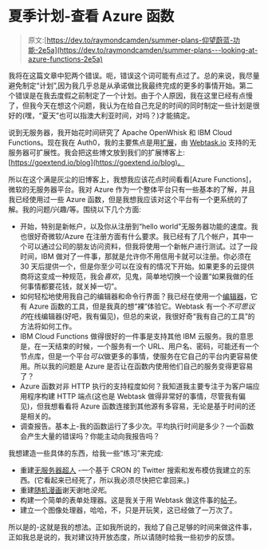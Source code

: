 # 夏季计划-查看 Azure 函数

> 原文:[https://dev.to/raymondcamden/summer-plans-仰望蔚蓝-功能-2e5a](https://dev.to/raymondcamden/summer-plans---looking-at-azure-functions-2e5a)

我将在这篇文章中犯两个错误。呃，错误这个词可能有点过了。总的来说，我尽量避免制定“计划”,因为我几乎总是从承诺做比我最终完成的更多的事情开始。第二个错误是在我去度假之前制定了一个计划。由于个人原因，我在这里已经有点慢了，但我今天在想这个问题，我认为在给自己充足的时间的同时制定一些计划是很好的(嘿，“夏天”也可以指澳大利亚时间，对吗？)才能搞定。

说到无服务器，我开始花时间研究了 Apache OpenWhisk 和 IBM Cloud Functions。现在我在 Auth0，我的主要焦点是用[扩展](https://goextend.io/)，由 [Webtask.io](https://webtask.io/) 支持的无服务器可扩展性。我会把这些博文放到我们的扩展博客上:[https://goextend.io/blog](https://goextend.io/blog)。

所以在这个满是灰尘的旧博客上，我想我应该花点时间看看[Azure Functions]，微软的无服务器平台。我对 Azure 作为一个整体平台只有一些基本的了解，并且我已经使用过一些 Azure 函数，但是我想我应该对这个平台有一个更系统的了解。我的问题/兴趣/等。围绕以下几个方面:

*   开始，特别是新帐户，以及你从注册到“hello world”无服务器功能的速度。我也很好奇微软/Azure 在注册方面有什么要求。我已经有了几个帐户，其中一个可以通过公司的朋友访问资料，但我将使用一个新帐户进行测试。过了一段时间，IBM 做对了一件事，那就是允许你不用信用卡就可以注册。你必须在 30 天后提供一个，但是你至少可以在没有的情况下开始。如果更多的云提供商将这变成一种规范，我会*喜欢*，见鬼，简单地切换一个设置“如果我做的任何事情都要花钱，就关掉一切”。
*   如何轻松地使用我自己的编辑器和命令行界面？我已经在使用一个[编辑器](https://code.visualstudio.com/)，它有 Azure 函数的工具，但是我真的想“裸”体验它。Webtask 有一个*不可思议的*在线编辑器(好吧，我有偏见)，但总的来说，我很好奇“我有自己的工具”的方法将如何工作。
*   IBM Cloud Functions 做得很好的一件事是支持其他 IBM 云服务。我的意思是，在一天结束的时候，一个服务有一个 URL、用户名、密码，可能还有一个节点库，但是一个平台*可以*做更多的事情，使服务在它自己的平台内更容易使用。所以我的问题是 Azure 是否让在函数内使用他们自己的服务变得更容易了？
*   Azure 函数对非 HTTP 执行的支持程度如何？我知道我主要专注于为客户端应用程序构建 HTTP 端点(这也是 Webtask 做得非常好的事情，尽管我有偏见)，但我想看看将 Azure 函数连接到其他源有多容易，无论是基于时间的还是相关的。
*   调查报告。基本上-我的函数运行了多少次。平均执行时间是多少？一个函数会产生大量的错误吗？你能主动向我报告吗？

我想建造一些具体的东西，给我一些“练习”来完成:

*   重建[无服务器超人](https://twitter.com/serverlesssuper/) -一个基于 CRON 的 Twitter 搜索和发布模仿我建立的东西。(它看起来已经死了，所以我必须尽快把它拿回来。)
*   重建[随机漫画](https://twitter.com/randomcomicbook)谢天谢地*没死*。
*   构建一个简单的表单处理器。这是我关于用 Webtask 做这件事的[帖子](https://www.raymondcamden.com/2018/03/02/buidling-a-serverless-form-handler-with-webtask)。
*   建立一个图像处理器，哈哈，不，只是开玩笑，这已经做了一万次了。

所以是的-这就是我的想法。正如我所说的，我给了自己足够的时间来做这件事，正如我总是说的，我对建议持开放态度，所以请随时给我一些初步的反馈。